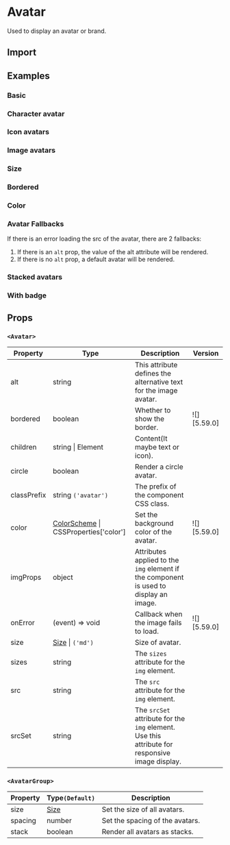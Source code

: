 # Avatar

Used to display an avatar or brand.

## Import

<!--{include:<import-guide>}-->

## Examples

### Basic

<!--{include:`basic.md`}-->

### Character avatar

<!--{include:`text.md`}-->

### Icon avatars

<!--{include:`icon.md`}-->

### Image avatars

<!--{include:`image.md`}-->

### Size

<!--{include:`size.md`}-->

### Bordered

<!--{include:`bordered.md`}-->

### Color

<!--{include:`color.md`}-->

### Avatar Fallbacks

If there is an error loading the src of the avatar, there are 2 fallbacks:

1. If there is an `alt` prop, the value of the alt attribute will be rendered.
2. If there is no `alt` prop, a default avatar will be rendered.

<!--{include:`fallback.md`}-->

### Stacked avatars

<!--{include:`stack.md`}-->

### With badge

<!--{include:`badge.md`}-->

## Props

### `<Avatar>`

| Property    | Type                                                  | Description                                                                                    | Version     |
| ----------- | ----------------------------------------------------- | ---------------------------------------------------------------------------------------------- | ----------- |
| alt         | string                                                | This attribute defines the alternative text for the image avatar.                              |             |
| bordered    | boolean                                               | Whether to show the border.                                                                    | ![][5.59.0] |
| children    | string \| Element<typeof Icon>                        | Content(It maybe text or icon).                                                                |             |
| circle      | boolean                                               | Render a circle avatar.                                                                        |             |
| classPrefix | string `('avatar')`                                   | The prefix of the component CSS class.                                                         |             |
| color       | [ColorScheme][color-scheme] \| CSSProperties['color'] | Set the background color of the avatar.                                                        | ![][5.59.0] |
| imgProps    | object                                                | Attributes applied to the `img` element if the component is used to display an image.          |             |
| onError     | (event) => void                                       | Callback when the image fails to load.                                                         | ![][5.59.0] |
| size        | [Size][size] \| `('md')`                              | Size of avatar.                                                                                |             |
| sizes       | string                                                | The `sizes` attribute for the `img` element.                                                   |             |
| src         | string                                                | The `src` attribute for the `img` element.                                                     |             |
| srcSet      | string                                                | The `srcSet` attribute for the `img` element. Use this attribute for responsive image display. |             |

### `<AvatarGroup>`

| Property | Type`(Default)` | Description                     |
| -------- | --------------- | ------------------------------- |
| size     | [Size][size]    | Set the size of all avatars.    |
| spacing  | number          | Set the spacing of the avatars. |
| stack    | boolean         | Render all avatars as stacks.   |

<!--{include:(_common/types/color-scheme.md)}-->
<!--{include:(_common/types/size.md)}-->

[color-scheme]: #code-ts-color-scheme-code
[size]: #code-ts-size-code
